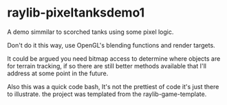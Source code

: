 # raylib-pixeltanksdemo1
A demo simmilar to scorched tanks using some pixel logic.

Don't do it this way, use OpenGL's blending functions and render targets. 

It could be argued you need bitmap access to determine where objects are for terrain tracking, if so there are still better methods available that I'll address at some point in the future.

Also this was a quick code bash, It's not the prettiest of code it's just there to illustrate. the project was templated from the raylib-game-template.
